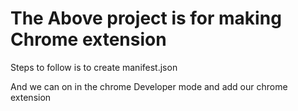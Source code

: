 The Above project is for making Chrome extension
================================================


Steps to follow is to create manifest.json

And we can on in the chrome Developer mode and add our chrome extension

